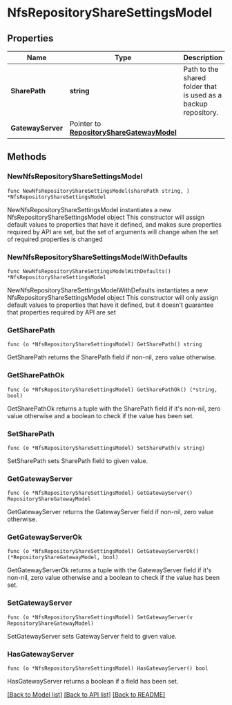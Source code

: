 # NfsRepositoryShareSettingsModel

## Properties

Name | Type | Description | Notes
------------ | ------------- | ------------- | -------------
**SharePath** | **string** | Path to the shared folder that is used as a backup repository. | 
**GatewayServer** | Pointer to [**RepositoryShareGatewayModel**](RepositoryShareGatewayModel.md) |  | [optional] 

## Methods

### NewNfsRepositoryShareSettingsModel

`func NewNfsRepositoryShareSettingsModel(sharePath string, ) *NfsRepositoryShareSettingsModel`

NewNfsRepositoryShareSettingsModel instantiates a new NfsRepositoryShareSettingsModel object
This constructor will assign default values to properties that have it defined,
and makes sure properties required by API are set, but the set of arguments
will change when the set of required properties is changed

### NewNfsRepositoryShareSettingsModelWithDefaults

`func NewNfsRepositoryShareSettingsModelWithDefaults() *NfsRepositoryShareSettingsModel`

NewNfsRepositoryShareSettingsModelWithDefaults instantiates a new NfsRepositoryShareSettingsModel object
This constructor will only assign default values to properties that have it defined,
but it doesn't guarantee that properties required by API are set

### GetSharePath

`func (o *NfsRepositoryShareSettingsModel) GetSharePath() string`

GetSharePath returns the SharePath field if non-nil, zero value otherwise.

### GetSharePathOk

`func (o *NfsRepositoryShareSettingsModel) GetSharePathOk() (*string, bool)`

GetSharePathOk returns a tuple with the SharePath field if it's non-nil, zero value otherwise
and a boolean to check if the value has been set.

### SetSharePath

`func (o *NfsRepositoryShareSettingsModel) SetSharePath(v string)`

SetSharePath sets SharePath field to given value.


### GetGatewayServer

`func (o *NfsRepositoryShareSettingsModel) GetGatewayServer() RepositoryShareGatewayModel`

GetGatewayServer returns the GatewayServer field if non-nil, zero value otherwise.

### GetGatewayServerOk

`func (o *NfsRepositoryShareSettingsModel) GetGatewayServerOk() (*RepositoryShareGatewayModel, bool)`

GetGatewayServerOk returns a tuple with the GatewayServer field if it's non-nil, zero value otherwise
and a boolean to check if the value has been set.

### SetGatewayServer

`func (o *NfsRepositoryShareSettingsModel) SetGatewayServer(v RepositoryShareGatewayModel)`

SetGatewayServer sets GatewayServer field to given value.

### HasGatewayServer

`func (o *NfsRepositoryShareSettingsModel) HasGatewayServer() bool`

HasGatewayServer returns a boolean if a field has been set.


[[Back to Model list]](../README.md#documentation-for-models) [[Back to API list]](../README.md#documentation-for-api-endpoints) [[Back to README]](../README.md)


